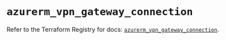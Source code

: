 # `azurerm_vpn_gateway_connection`

Refer to the Terraform Registry for docs: [`azurerm_vpn_gateway_connection`](https://registry.terraform.io/providers/hashicorp/azurerm/4.3.0/docs/resources/vpn_gateway_connection).
